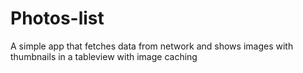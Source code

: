 # Photos-list
 A simple app that fetches data from network and shows images with thumbnails in a tableview with image caching
